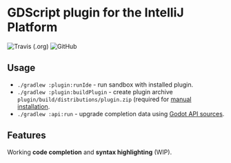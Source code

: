 # GDScript plugin for the IntelliJ Platform

![Travis (.org)](https://img.shields.io/travis/exigow/intellij-gdscript)
![GitHub](https://img.shields.io/github/license/exigow/intellij-gdscript)

## Usage

* `./gradlew :plugin:runIde` - run sandbox with installed plugin.
* `./gradlew :plugin:buildPlugin` - create plugin archive `plugin/build/distributions/plugin.zip` (required for [manual installation](https://www.jetbrains.com/help/idea/managing-plugins.html#install_plugin_from_disk).
* `./gradlew :api:run` - upgrade completion data using [Godot API sources](https://github.com/godotengine/godot/tree/master/doc/classes).

## Features

Working **code completion** and **syntax highlighting** (WIP).
